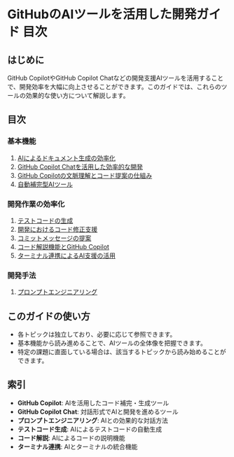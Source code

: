 # GitHubのAIツールを活用した開発ガイド 目次

## はじめに
GitHub CopilotやGitHub Copilot Chatなどの開発支援AIツールを活用することで、開発効率を大幅に向上させることができます。このガイドでは、これらのツールの効果的な使い方について解説します。

## 目次

### 基本機能
1. [AIによるドキュメント生成の効率化](docs/AIによるドキュメント生成の効率化.md)
2. [GitHub Copilot Chatを活用した効率的な開発](docs/GitHub%20Copilot%20Chatを活用した効率的な開発.md)
3. [GitHub Copilotの文脈理解とコード提案の仕組み](docs/GitHub%20Copilot%20は、編集中のコードの文脈を理解し、より適切なコード.md)
4. [自動補完型AIツール](docs/自動補完型AIツール.md)

### 開発作業の効率化
1. [テストコードの生成](docs/テストコードの生成.md)
2. [開発におけるコード修正支援](docs/開発におけるコード修正支援.md)
3. [コミットメッセージの提案](docs/コミットメッセージの提案.md)
4. [コード解説機能とGitHub Copilot](docs/コード解説機能とGitHub%20Copilot.md)
5. [ターミナル連携によるAI支援の活用](docs/ターミナル連携によるAI支援の活用.md)

### 開発手法
1. [プロンプトエンジニアリング](docs/プロンプトエンジニアリング.md)

## このガイドの使い方
- 各トピックは独立しており、必要に応じて参照できます。
- 基本機能から読み進めることで、AIツールの全体像を把握できます。
- 特定の課題に直面している場合は、該当するトピックから読み始めることができます。

## 索引
- **GitHub Copilot**: AIを活用したコード補完・生成ツール
- **GitHub Copilot Chat**: 対話形式でAIと開発を進めるツール
- **プロンプトエンジニアリング**: AIとの効果的な対話方法
- **テストコード生成**: AIによるテストコードの自動生成
- **コード解説**: AIによるコードの説明機能
- **ターミナル連携**: AIとターミナルの統合機能
